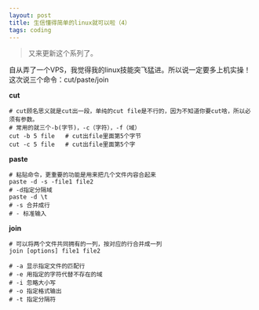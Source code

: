 ```yaml
---
layout: post
title: 生信懂得简单的linux就可以啦（4）
tags: coding
---
```

>又来更新这个系列了。

自从弄了一个VPS，我觉得我的linux技能突飞猛进。所以说一定要多上机实操！
这次说三个命令：cut/paste/join

**cut**
```
# cut顾名思义就是cut出一段，单纯的cut file是不行的，因为不知道你要cut啥，所以必须有参数。
# 常用的就三个-b(字节)，-c（字符），-f（域）
cut -b 5 file   # cut出file里面第5个字节
cut -c 5 file   # cut出file里面第5个字
```

**paste**
```
# 粘贴命令，更重要的功能是用来把几个文件内容合起来
paste -d -s -file1 file2
# -d指定分隔域
paste -d \t
# -s 合并成行
# - 标准输入
```

**join**
```
# 可以将两个文件共同拥有的一列，按对应的行合并成一列
join [options] file1 file2

# -a 显示指定文件的匹配行
# -e 用指定的字符代替不存在的域
# -i 忽略大小写
# -o 指定格式输出
# -t 指定分隔符
```

[T_T]:￥#始终会有男朋友。每次想到我都会很难受。